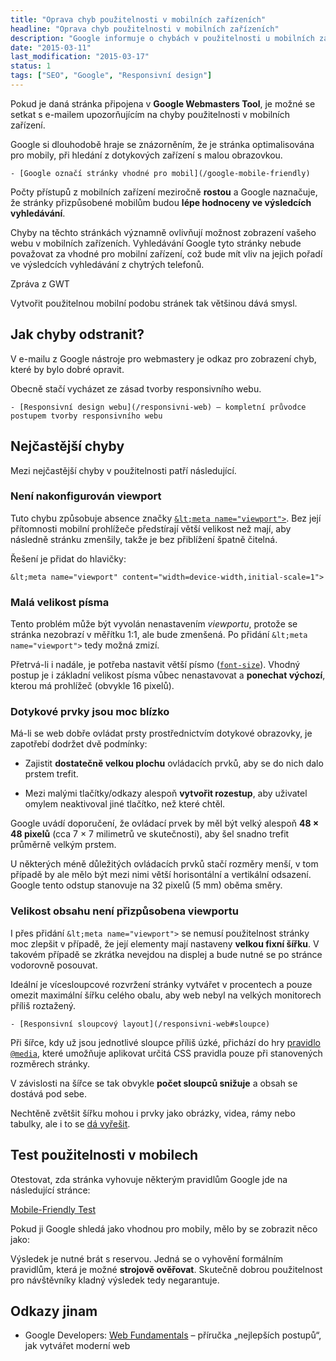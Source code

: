 ```yaml
---
title: "Oprava chyb použitelnosti v mobilních zařízeních"
headline: "Oprava chyb použitelnosti v mobilních zařízeních"
description: "Google informuje o chybách v použitelnosti u mobilních zařízeních. Jak je opravit?"
date: "2015-03-11"
last_modification: "2015-03-17"
status: 1
tags: ["SEO", "Google", "Responsivní design"]
---
```


Pokud je daná stránka připojena v **Google Webmasters Tool**, je možné se setkat s e-mailem upozorňujícím na chyby použitelnosti v mobilních zařízení.

Google si dlouhodobě hraje se znázorněním, že je stránka optimalisována pro mobily, při hledání z dotykových zařízení s malou obrazovkou.

    - [Google označí stránky vhodné pro mobil](/google-mobile-friendly)

Počty přístupů z mobilních zařízení meziročně **rostou** a Google naznačuje, že stránky přizpůsobené mobilům budou **lépe hodnoceny ve výsledcích vyhledávání**.

  Chyby na těchto stránkách významně ovlivňují možnost zobrazení vašeho webu v mobilních zařízeních. Vyhledávání Google tyto stránky nebude považovat za vhodné pro mobilní zařízení, což bude mít vliv na jejich pořadí ve výsledcích vyhledávání z chytrých telefonů.

  Zpráva z GWT

Vytvořit použitelnou mobilní podobu stránek tak většinou dává smysl.

## Jak chyby odstranit?

V e-mailu z Google nástroje pro webmastery je odkaz pro zobrazení chyb, které by bylo dobré opravit.

Obecně stačí vycházet ze zásad tvorby responsivního webu.

    - [Responsivní design webu](/responsivni-web) – kompletní průvodce postupem tvorby responsivního webu

## Nejčastější chyby

Mezi nejčastější chyby v použitelnosti patří následující.

### Není nakonfigurován viewport

Tuto chybu způsobuje absence značky [`&lt;meta name="viewport">`](/meta-viewport). Bez její přítomnosti mobilní prohlížeče předstírají větší velikost než mají, aby následně stránku zmenšily, takže je bez přiblížení špatně čitelná.

Řešení je přidat do hlavičky:

```
&lt;meta name="viewport" content="width=device-width,initial-scale=1">
```

### Malá velikost písma

Tento problém může být vyvolán nenastavením *viewportu*, protože se stránka nezobrazí v měřítku 1:1, ale bude zmenšená. Po přidání `&lt;meta name="viewport">` tedy možná zmizí.

Přetrvá-li i nadále, je potřeba nastavit větší písmo ([`font-size`](/font#size)). Vhodný postup je i základní velikost písma vůbec nenastavovat a **ponechat výchozí**, kterou má prohlížeč (obvykle 16 pixelů).

### Dotykové prvky jsou moc blízko

Má-li se web dobře ovládat prsty prostřednictvím dotykové obrazovky, je zapotřebí dodržet dvě podmínky:

  - Zajistit **dostatečně velkou plochu** ovládacích prvků, aby se do nich dalo prstem trefit.

  - Mezi malými tlačítky/odkazy alespoň **vytvořit rozestup**, aby uživatel omylem neaktivoval jiné tlačítko, než které chtěl.

Google uvádí doporučení, že ovládací prvek by měl být velký alespoň **48 × 48 pixelů** (cca 7 × 7 milimetrů ve skutečnosti), aby šel snadno trefit průměrně velkým prstem.

U některých méně důležitých ovládacích prvků stačí rozměry menší, v tom případě by ale mělo být mezi nimi větší horisontální a vertikální odsazení. Google tento odstup stanovuje na 32 pixelů (5 mm) oběma směry.

### Velikost obsahu není přizpůsobena viewportu

I přes přidání `&lt;meta name="viewport">` se nemusí použitelnost stránky moc zlepšit v případě, že její elementy mají nastaveny **velkou fixní šířku**. V takovém případě se zkrátka nevejdou na displej a bude nutné se po stránce vodorovně posouvat.

Ideální je vícesloupcové rozvržení stránky vytvářet v procentech a pouze omezit maximální šířku celého obalu, aby web nebyl na velkých monitorech příliš roztažený.

    - [Responsivní sloupcový layout](/responsivni-web#sloupce)

Při šířce, kdy už jsou jednotlivé sloupce příliš úzké, přichází do hry [pravidlo `@media`](/mobilni-web#media-queries), které umožňuje aplikovat určitá CSS pravidla pouze při stanovených rozměrech stránky.

V závislosti na šířce se tak obvykle **počet sloupců snižuje** a obsah se dostává pod sebe.

Nechtěně zvětšit šířku mohou i prvky jako obrázky, videa, rámy nebo tabulky, ale i to se [dá vyřešit](/responsivni-web#vyjimky).

## Test použitelnosti v mobilech

Otestovat, zda stránka vyhovuje některým pravidlům Google jde na následující stránce:

[Mobile-Friendly Test](https://www.google.com/webmasters/tools/mobile-friendly/)

Pokud ji Google shledá jako vhodnou pro mobily, mělo by se zobrazit něco jako:

Výsledek je nutné brát s reservou. Jedná se o vyhovění formálním pravidlům, která je možné **strojově ověřovat**. Skutečně dobrou použitelnost pro návštěvníky kladný výsledek tedy negarantuje.

## Odkazy jinam

  - Google Developers: [Web Fundamentals](https://developers.google.com/web/fundamentals/?hl=en) – příručka „nejlepších postupů“, jak vytvářet moderní web